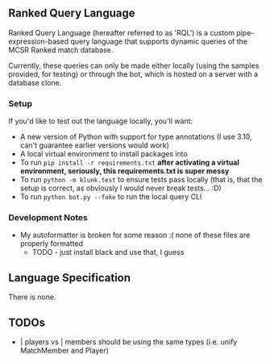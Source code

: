 ## Ranked Query Language

Ranked Query Language (hereafter referred to as 'RQL') is a custom pipe-expression-based query language that supports dynamic queries of the MCSR Ranked match database.

Currently, these queries can only be made either locally (using the samples provided, for testing) or through the bot, which is hosted on a server with a database clone.

### Setup

If you'd like to test out the language locally, you'll want:
- A new version of Python with support for type annotations (I use 3.10, can't guarantee earlier versions would work)
- A local virtual environment to install packages into
- To run `pip install -r requirements.txt` **after activating a virtual environment, seriously, this requirements.txt is super messy**
- To run `python -m klunk.test` to ensure tests pass locally (that is, that the setup is correct, as obviously I would never break tests... :D)
- To run `python bot.py --fake` to run the local query CLI

### Development Notes

- My autoformatter is broken for some reason :( none of these files are properly formatted
    - TODO - just install black and use that, I guess

## Language Specification

There is none.

## TODOs

- | players vs | members should be using the same types (i.e. unify MatchMember and Player)
